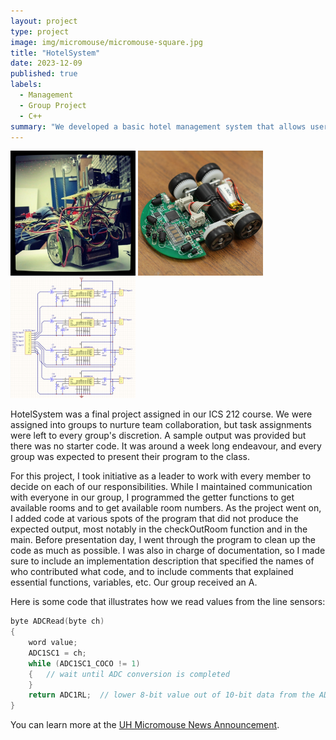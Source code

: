 ```yaml
---
layout: project
type: project
image: img/micromouse/micromouse-square.jpg
title: "HotelSystem"
date: 2023-12-09
published: true
labels:
  - Management
  - Group Project
  - C++
summary: "We developed a basic hotel management system that allows users to add new rooms with features and search available rooms, check in and check out, search customer, and generate guest reports."
---
```


<div class="text-center p-4">
  <img width="200px" src="../img/micromouse/micromouse-robot.png" class="img-thumbnail" >
  <img width="200px" src="../img/micromouse/micromouse-robot-2.jpg" class="img-thumbnail" >
  <img width="200px" src="../img/micromouse/micromouse-circuit.png" class="img-thumbnail" >
</div>

HotelSystem was a final project assigned in our ICS 212 course. We were assigned into groups to nurture team collaboration, but task assignments were left to every group's discretion. A sample output was provided but there was no starter code. It was around a week long endeavour, and every group was expected to present their program to the class.

For this project, I took initiative as a leader to work with every member to decide on each of our responsibilities. While I maintained communication with everyone in our group, I programmed the getter functions to get available rooms and to get available room numbers. As the project went on, I added code at various spots of the program that did not produce the expected output, most notably in the checkOutRoom function and in the main. Before presentation day, I went through the program to clean up the code as much as possible. I was also in charge of documentation, so I made sure to include an implementation description that specified the names of who contributed what code, and to include comments that explained essential functions, variables, etc. Our group received an A.

Here is some code that illustrates how we read values from the line sensors:

```cpp
byte ADCRead(byte ch)
{
    word value;
    ADC1SC1 = ch;
    while (ADC1SC1_COCO != 1)
    {   // wait until ADC conversion is completed   
    }
    return ADC1RL;  // lower 8-bit value out of 10-bit data from the ADC
}
```

You can learn more at the [UH Micromouse News Announcement](https://manoa.hawaii.edu/news/article.php?aId=2857).
